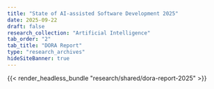 ```yaml
---
title: "State of AI-assisted Software Development 2025"
date: 2025-09-22
draft: false
research_collection: "Artificial Intelligence"
tab_order: "2"
tab_title: "DORA Report"
type: "research_archives"
hideSiteBanner: true
---
```


{{< render_headless_bundle "research/shared/dora-report-2025" >}}
